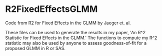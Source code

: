 # R2FixedEffectsGLMM
Code from R2 for Fixed Effects in the GLMM by Jaeger et. al.

These files can be used to generate the results in my paper, 'An R^2 Statistic for Fixed Effects in the GLMM.'
The functions to compute my R^2 statistic may also be used by anyone to assess goodness-of-fit for a proposed GLMM in R or SAS. 
